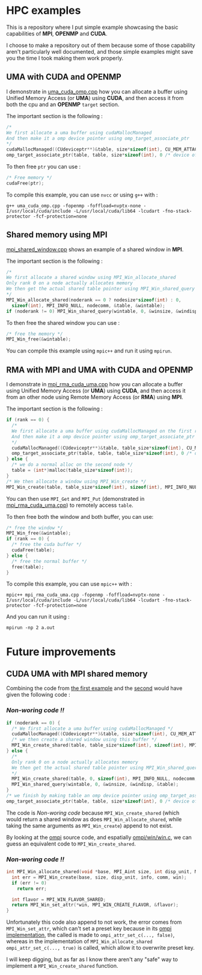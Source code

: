 # HPC examples

This is a repository where I put simple example showcasing the basic capabilities of __MPI__, __OPENMP__ and __CUDA__.

I choose to make a repository out of them because some of those capability aren't particularly well documented, and those simple examples might save you the time I took making them work properly.

## UMA with CUDA and OPENMP

I demonstrate in [uma_cuda_omp.cpp](./uma_cuda_omp.cpp) how you can allocate a buffer using Unified Memory Access (or __UMA__) using __CUDA__, and then access it from both the cpu and an __OPENMP__ `target` section.

The important section is the following :

```cpp
/*
We first allocate a uma buffer using cudaMallocManaged
And then make it a omp device pointer using omp_target_associate_ptr
*/
cudaMallocManaged((CUdeviceptr**)&table, size*sizeof(int), CU_MEM_ATTACH_GLOBAL);
omp_target_associate_ptr(table, table, size*sizeof(int), 0 /* device offset */ , gpuid);
```

To then free `ptr` you can use :

```cpp
/* Free memory */
cudaFree(ptr);
```

To compile this example, you can use `nvcc` or using `g++` with :

```shell
g++ uma_cuda_omp.cpp -fopenmp -foffload=nvptx-none -I/usr/local/cuda/include -L/usr/local/cuda/lib64 -lcudart -fno-stack-protector -fcf-protection=none
```

## Shared memory using MPI

[mpi_shared_window.cpp](./mpi_shared_window.cpp) shows an example of a shared window in __MPI__.

The important section is the following :

```cpp
/*
We first allocate a shared window using MPI_Win_allocate_shared
Only rank 0 on a node actually allocates memory
We then get the actual shared table pointer using MPI_Win_shared_query
*/
MPI_Win_allocate_shared(noderank == 0 ? nodesize*sizeof(int) : 0,
  sizeof(int), MPI_INFO_NULL, nodecomm, &table, &wintable);
if (noderank != 0) MPI_Win_shared_query(wintable, 0, &winsize, &windisp, &table);
```

To then free the shared window you can use :

```cpp
/* free the memory */
MPI_Win_free(&wintable);
```

You can compile this example using `mpic++` and run it using `mpirun`.

## RMA with MPI and UMA with CUDA and OPENMP

I demonstrate in [mpi_rma_cuda_uma.cpp](./mpi_rma_cuda_uma.cpp) how you can allocate a buffer using Unified Memory Access (or __UMA__) using __CUDA__, and then access it from an other node using Remote Memory Access (or __RMA__) using __MPI__.

The important section is the following :

```cpp
if (rank == 0) {
  /*
  We first allocate a uma buffer using cudaMallocManaged on the first rank
  And then make it a omp device pointer using omp_target_associate_ptr
  */
  cudaMallocManaged((CUdeviceptr**)&table, table_size*sizeof(int), CU_MEM_ATTACH_GLOBAL);
  omp_target_associate_ptr(table, table, table_size*sizeof(int), 0 /* device offset */ , gpuid);
} else {
  /* we do a normal alloc on the second node */
  table = (int*)malloc(table_size*sizeof(int));
}
/* We then allocate a window using MPI_Win_create */
MPI_Win_create(table, table_size*sizeof(int), sizeof(int), MPI_INFO_NULL, MPI_COMM_WORLD, &wintable);
```

You can then use `MPI_Get` and `MPI_Put` (demonstrated in [mpi_rma_cuda_uma.cpp](./mpi_rma_cuda_uma.cpp)) to remotely access `table`.

To then free both the window and both buffer, you can use:

```cpp
/* free the window */
MPI_Win_free(&wintable);
if (rank == 0) {
  /* free the cuda buffer */
  cudaFree(table);
} else {
  /* free the normal buffer */
  free(table);
}
```

To compile this example, you can use `mpic++` with :

```shell
mpic++ mpi_rma_cuda_uma.cpp -fopenmp -foffload=nvptx-none -I/usr/local/cuda/include -L/usr/local/cuda/lib64 -lcudart -fno-stack-protector -fcf-protection=none
```

And you can run it using :

```shell
mpirun -np 2 a.out
```

# Future improvements

## CUDA UMA with MPI shared memory

Combining the code from [the first example](#uma-with-cuda-and-openmp) and the [second](#shared-memory-using-mpi) would have given the following code :

### *Non-woring code !!*

```cpp
if (noderank == 0) {
  /* We first allocate a uma buffer using cudaMallocManaged */
  cudaMallocManaged((CUdeviceptr**)&table, size*sizeof(int), CU_MEM_ATTACH_GLOBAL);
  /* we then create a shared window using this buffer */
  MPI_Win_create_shared(table, table_size*sizeof(int), sizeof(int), MPI_INFO_NULL, nodecomm, &wintable); // analogous to MPI_Win_create
} else {
  /*
  Only rank 0 on a node actually allocates memory
  We then get the actual shared table pointer using MPI_Win_shared_query
  */
  MPI_Win_create_shared(table, 0, sizeof(int), MPI_INFO_NULL, nodecomm, &wintable);
  MPI_Win_shared_query(wintable, 0, &winsize, &windisp, &table);
}
/* we finish by making table an omp device pointer using omp_target_associate_ptr */
omp_target_associate_ptr(table, table, size*sizeof(int), 0 /* device offset */ , gpuid);
```

The code is *Non-woring code* because `MPI_Win_create_shared` (which would return a shared window as does `MPI_Win_allocate_shared`, while taking the same arguments as `MPI_Win_create`) append to not exist.

By looking at the [ompi](https://github.com/open-mpi/ompi/blob/master/ompi) source code, and espatially [ompi/win/win.c](https://github.com/open-mpi/ompi/blob/master/ompi/win/win.c), we can guess an equivalent code to `MPI_Win_create_shared`.

### *Non-woring code !!*

```cpp
int MPI_Win_allocate_shared(void *base, MPI_Aint size, int disp_unit, MPI_Info info, MPI_Comm comm, MPI_Win *win) {
  int err = MPI_Win_create(base, size, disp_unit, info, comm, win);
  if (err != 0)
    return err;

  int flavor = MPI_WIN_FLAVOR_SHARED;
  return MPI_Win_set_attr(*win, MPI_WIN_CREATE_FLAVOR, &flavor);
}
```

Unfortunately this code also append to not work, the error comes from `MPI_Win_set_attr`, which can't set a preset key because in its [ompi implementation](https://github.com/open-mpi/ompi/blob/master/ompi/mpi/c/win_set_attr.c), the called is made to `ompi_attr_set_c(..., false)`, whereas in the implementation of `MPI_Win_allocate_shared` `ompi_attr_set_c(..., true)` is called, which allow it to overwrite preset key.

I will keep digging, but as far as I know there aren't any "safe" way to implement a `MPI_Win_create_shared` function.
